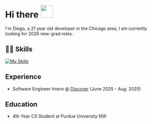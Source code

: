 # Hi there <img src="https://raw.githubusercontent.com/MartinHeinz/MartinHeinz/master/wave.gif" width="40">
I'm Diego, a 21 year old developer in the Chicago area, I am currently looking for 2026 new-grad roles.

## 👨‍💻 Skills
[![My Skills](https://skillicons.dev/icons?i=go,js,ts,py,java,react,spring,fastapi,docker,kubernetes,aws,next)](https://skillicons.dev)


## Experience
- Software Engineer Intern @ [Discover](https://www.discover.com/) (June 2025 - Aug. 2025)

## Education
- 4th Year CS Student at Purdue University NW 

